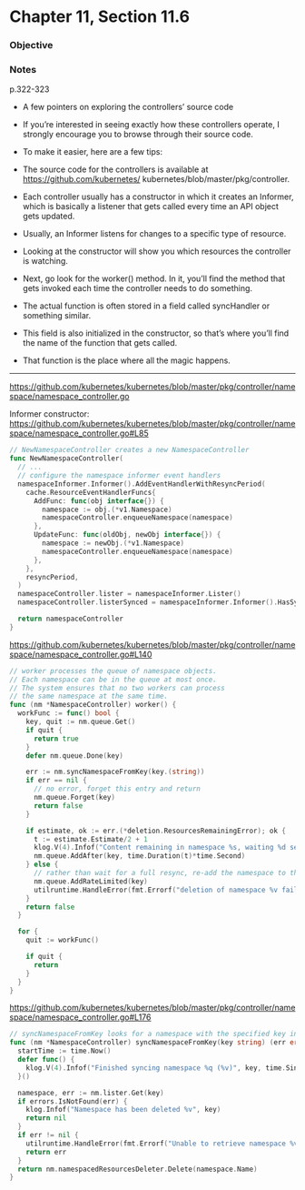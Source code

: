 # Chapter 11, Section 11.6

### Objective

### Notes

p.322-323
- A few pointers on exploring the controllers’ source code
- If you’re interested in seeing exactly how these controllers operate, I strongly encourage you to browse through their source code. 

- To make it easier, here are a few tips:

- The source code for the controllers is available at https://github.com/kubernetes/ kubernetes/blob/master/pkg/controller.

- Each controller usually has a constructor in which it creates an Informer, which is basically a listener that gets called every time an API object gets updated. 

- Usually, an Informer listens for changes to a specific type of resource. 

- Looking at the constructor will show you which resources the controller is watching.

- Next, go look for the worker() method. In it, you’ll find the method that gets invoked each time the controller needs to do something. 

- The actual function is often stored in a field called syncHandler or something similar. 

- This field is also initialized in the constructor, so that’s where you’ll find the name of the function that gets called. 

- That function is the place where all the magic happens.

-----------

https://github.com/kubernetes/kubernetes/blob/master/pkg/controller/namespace/namespace_controller.go

Informer constructor:
https://github.com/kubernetes/kubernetes/blob/master/pkg/controller/namespace/namespace_controller.go#L85

```go
// NewNamespaceController creates a new NamespaceController
func NewNamespaceController(
  // ...
  // configure the namespace informer event handlers
  namespaceInformer.Informer().AddEventHandlerWithResyncPeriod(
    cache.ResourceEventHandlerFuncs{
      AddFunc: func(obj interface{}) {
        namespace := obj.(*v1.Namespace)
        namespaceController.enqueueNamespace(namespace)
      },
      UpdateFunc: func(oldObj, newObj interface{}) {
        namespace := newObj.(*v1.Namespace)
        namespaceController.enqueueNamespace(namespace)
      },
    },
    resyncPeriod,
  )
  namespaceController.lister = namespaceInformer.Lister()
  namespaceController.listerSynced = namespaceInformer.Informer().HasSynced

  return namespaceController
}
```


https://github.com/kubernetes/kubernetes/blob/master/pkg/controller/namespace/namespace_controller.go#L140

```go
// worker processes the queue of namespace objects.
// Each namespace can be in the queue at most once.
// The system ensures that no two workers can process
// the same namespace at the same time.
func (nm *NamespaceController) worker() {
  workFunc := func() bool {
    key, quit := nm.queue.Get()
    if quit {
      return true
    }
    defer nm.queue.Done(key)

    err := nm.syncNamespaceFromKey(key.(string))
    if err == nil {
      // no error, forget this entry and return
      nm.queue.Forget(key)
      return false
    }

    if estimate, ok := err.(*deletion.ResourcesRemainingError); ok {
      t := estimate.Estimate/2 + 1
      klog.V(4).Infof("Content remaining in namespace %s, waiting %d seconds", key, t)
      nm.queue.AddAfter(key, time.Duration(t)*time.Second)
    } else {
      // rather than wait for a full resync, re-add the namespace to the queue to be processed
      nm.queue.AddRateLimited(key)
      utilruntime.HandleError(fmt.Errorf("deletion of namespace %v failed: %v", key, err))
    }
    return false
  }

  for {
    quit := workFunc()

    if quit {
      return
    }
  }
}
```

https://github.com/kubernetes/kubernetes/blob/master/pkg/controller/namespace/namespace_controller.go#L176

```go
// syncNamespaceFromKey looks for a namespace with the specified key in its store and synchronizes it
func (nm *NamespaceController) syncNamespaceFromKey(key string) (err error) {
  startTime := time.Now()
  defer func() {
    klog.V(4).Infof("Finished syncing namespace %q (%v)", key, time.Since(startTime))
  }()

  namespace, err := nm.lister.Get(key)
  if errors.IsNotFound(err) {
    klog.Infof("Namespace has been deleted %v", key)
    return nil
  }
  if err != nil {
    utilruntime.HandleError(fmt.Errorf("Unable to retrieve namespace %v from store: %v", key, err))
    return err
  }
  return nm.namespacedResourcesDeleter.Delete(namespace.Name)
}
```
